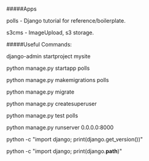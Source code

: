 #####Apps

polls - Django tutorial for reference/boilerplate.

s3cms - ImageUpload, s3 storage.

#####Useful Commands:

django-admin startproject mysite

python manage.py startapp polls

python manage.py makemigrations polls

python manage.py migrate

python manage.py createsuperuser

python manage.py test polls

python manage.py runserver 0.0.0.0:8000

python -c "import django; print(django.get_version())"

python -c "import django; print(django.__path__)"
